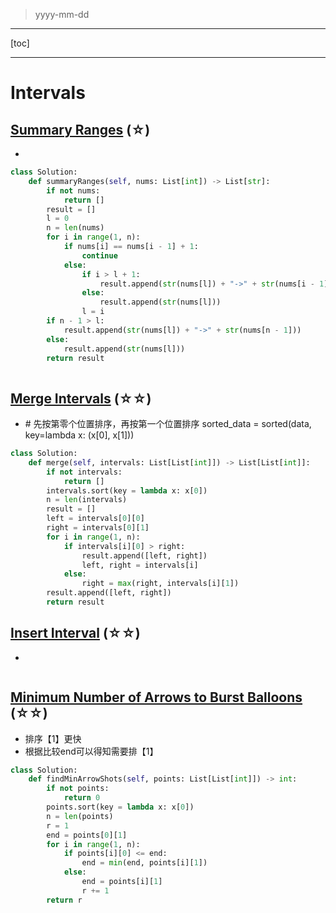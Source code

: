 > yyyy-mm-dd

---

[toc]

---

# Intervals

## [Summary Ranges](https://leetcode.com/problems/summary-ranges)  (☆) ͏

- 

```python
class Solution:
    def summaryRanges(self, nums: List[int]) -> List[str]:
        if not nums:
            return []
        result = []
        l = 0
        n = len(nums)
        for i in range(1, n): 
            if nums[i] == nums[i - 1] + 1:
                continue
            else:
                if i > l + 1:
                    result.append(str(nums[l]) + "->" + str(nums[i - 1]))
                else:
                    result.append(str(nums[l]))
                l = i
        if n - 1 > l:
            result.append(str(nums[l]) + "->" + str(nums[n - 1]))
        else:
            result.append(str(nums[l]))
        return result
        
```

## [Merge Intervals](https://leetcode.com/problems/merge-intervals)  (☆☆) ͏

- \# 先按第零个位置排序，再按第一个位置排序 sorted_data = sorted(data, key=lambda x: (x[0], x[1]))

```python
class Solution:
    def merge(self, intervals: List[List[int]]) -> List[List[int]]:
        if not intervals:
            return []
        intervals.sort(key = lambda x: x[0])
        n = len(intervals)
        result = []
        left = intervals[0][0]
        right = intervals[0][1]
        for i in range(1, n):
            if intervals[i][0] > right:
                result.append([left, right])
                left, right = intervals[i]
            else:
                right = max(right, intervals[i][1])
        result.append([left, right])
        return result
```

## [Insert Interval](https://leetcode.com/problems/insert-interval)  (☆☆) ͏

- 

```python

```

## [Minimum Number of Arrows to Burst Balloons](https://leetcode.com/problems/minimum-number-of-arrows-to-burst-balloons)  (☆☆) ͏

- 排序【1】更快
- 根据比较end可以得知需要排【1】

```python
class Solution:
    def findMinArrowShots(self, points: List[List[int]]) -> int:
        if not points:
            return 0
        points.sort(key = lambda x: x[0])
        n = len(points)
        r = 1
        end = points[0][1]
        for i in range(1, n):
            if points[i][0] <= end:
                end = min(end, points[i][1])
            else:
                end = points[i][1]
                r += 1
        return r
```

